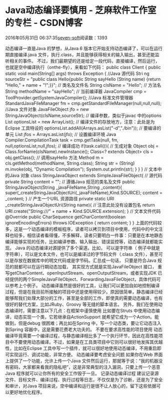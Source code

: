 
# Java动态编译要慎用 -  芝麻软件工作室的专栏 - CSDN博客


2016年05月31日 06:37:35[seven-soft](https://me.csdn.net/softn)阅读数：1393


动态编译一直是Java 的梦想，从Java 6 版本它开始支持动态编译了，可以在运行期直接编译.java 文件，执行.class，并且能够获得相关的输入输出，甚至还能监听相关的事件。
不过，我们最期望的还是给定一段代码，直接编译，然后运行，也就是空中编译执行（onthe-fly），来看如下代码：
public class Client {
public static void main(String[] args) throws Exception {
//Java 源代码
Stri ng sourceStr = "public class Hello{public String sayHello (String name)
{return \"Hello,\" + name + \"!\";}}";
// 类名及文件名
String clsName = "Hello";
// 方法名
String methodName = "sayHello";
// 当前编译器
JavaCompiler cmp = ToolProvider.getSystemJavaCompiler();
//Java 标准文件管理器
StandardJavaFileManager fm = cmp.getStandardFileManager(null,null,null);
//Java 文件对象
JavaFileObject jfo = new StringJavaObject(clsName,sourceStr);
// 编译参数，类似于javac <options> 中的options
List<String> optionsList = new ArrayList<String>();
// 编译文件的存放地方，注意：此处是为Eclipse 工具特设的
optionsList.addAll(Arrays.asList("-d","./bin"));
// 要编译的单元
List<JavaFileObject> jfos = Arrays.asList(jfo);
// 设置编译环境
Java Compiler.CompilationTask task = cmp.getTask(null, fm, null,optionsList,null,jfos);
// 编译成功
if(task.call()){
// 生成对象
Object obj = Class.forName(clsName).newInstance();
Class<? extends Object> cls = obj.getClass();
// 调用sayHello 方法
Method m = cls.getMethod(methodName, String.class);
String str = (String) m.invoke(obj, "Dynamic Compilation");
System.out.println(str);
}
}
}
// 文本中的Java 对象
class StringJavaObject extends SimpleJavaFileObject{
// 源代码
private String content = "";
// 遵循Java 规范的类名及文件
public StringJavaObject(String _javaFileName,String _content){
super(_createStringJavaObjectUri(_javaFileName),Kind.SOURCE);
content = _content;
}
// 产生一个URL 资源路径
private static URI _createStringJavaObjectUri(String name){
// 注意此处没有设置包名
return URI.create("String:///" + name + Kind.SOURCE.extension);
}
// 文本文件代码
@Override
public CharSequence getCharContent(boolean ignoreEncodingErrors)
throws IOException {
return content;
}
}
上面的代码较多，这是一个动态编译的模板程序，读者可以拷贝到项目中使用，代码中的中文注释也较多，相信读者看得懂，不多解释，读者只要明白一件事：只要是在本地静态编译能够实现的任务，比如编译参数、输入输出、错误监控等，动态编译就都能实现。
Java 的动态编译对源提供了多个渠道。比如， 可以是字符串（ 例子中就是字符串），可以是文本文件，也可以是编译过的字节码文件（.class 文件），甚至可以是存放在数据库中的明文代码或是字节码。汇总成一句话， 只要是符合Java
 规范的就都可以在运行期动态加载， 其实现方式就是实现JavaFileObject 接口， 重写getCharContent、openInputStream、openOutputStream，或者实现JDK 已经提供的两个SimpleJavaFileObject、ForwardingJavaFileObject，具体代码可以参考上个例子。
动态编译虽然是很好的工具，让我们可以更加自如地控制编译过程，但是在我目前所接触的项目中还是使用得较少。原因很简单，静态编译已经能够帮我们处理大部分的工作，甚至是全部的工作，即使真的需要动态编译，也有很好的替代方案，比如JRuby、Groovy
 等无缝的脚本语言。
另外，我们在使用动态编译时，需要注意以下几点：在框架中谨慎使用
比如要在Struts 中使用动态编译，动态实现一个类，它若继承自ActionSupport 就希望它成为一个Action。能做到，但是debug 很困难；再比如在Spring 中，写一个动态类，要让它动态注入到Spring 容器中，这是需要花费老大功夫的。
不要在要求高性能的项目使用
动态编译毕竟需要一个编译过程，与静态编译相比多了一个执行环节，因此在高性能项目中不要使用动态编译。不过，如果是在工具类项目中它则可以很好地发挥其优越性，比如在Eclipse 工具中写一个插件，就可以很好地使用动态编译，不用重启即可实现运行、调试功能，非常方便。
动态编译要考虑安全问题
如果你在Web 界面上提供了一个功能，允许上传一个Java 文件然后运行，那就等于说：“我的机器没有密码，大家都来看我的隐私吧”，这是非常典型的注入漏洞，只要上传一个恶意Java 程序就可以让你所有的安全工作毁于一旦。
记录动态编译过程
建议记录源文件、目标文件、编译过程、执行过程等日志，不仅仅是为了诊断，还是为了安全和审计，对Java 项目来说，空中编译和运行是很不让人放心的，留下这些依据可以更好地优化程序。

